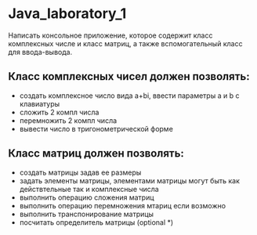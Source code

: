 # Java_laboratory_1

Написать консольное приложение, которое содержит класс комплексных числе и класс матриц, а также вспомогательный класс для ввода-вывода.  

## Класс комплексных чисел должен позволять:  

- создать комплексное число вида a+bi, ввести параметры a и b с клавиатуры  
- сложить 2 компл числа  
- перемножить 2 компл числа  
- вывести число в тригонометрической форме  

## Класс матриц должен позволять:  
- создать матрицы задав ее размеры  
- задать элементы матрицы, элементами матрицы могут быть как действтельные так и комплексные числа  
- выполнить операцию сложения матриц  
- выполнить операцию перемножения мтариц если возможно  
- выполнить транспонирование матрицы  
- посчитать определитель матрицы (optional *)   
